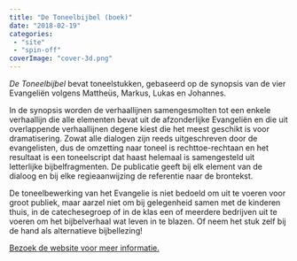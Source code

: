 ```yaml
---
title: "De Toneelbijbel (boek)"
date: "2018-02-19"
categories: 
 - "site"
 - "spin-off"
coverImage: "cover-3d.png"
---
```


_De Toneelbijbel_ bevat toneelstukken, gebaseerd op de synopsis van de vier Evangeliën volgens Mattheüs, Markus, Lukas en Johannes.

<!--more-->

In de synopsis worden de verhaallijnen samengesmolten tot een enkele verhaallijn die alle elementen bevat uit de afzonderlijke Evangeliën en die uit overlappende verhaallijnen degene kiest die het meest geschikt is voor dramatisering. Zowat alle dialogen zijn reeds uitgeschreven door de evangelisten, dus de omzetting naar toneel is rechttoe-rechtaan en het resultaat is een toneelscript dat haast helemaal is samengesteld uit letterlijke bijbelfragmenten. De publicatie geeft bij elk element van de dialoog en bij elke regieaanwijzing de referentie naar de brontekst.

De toneelbewerking van het Evangelie is niet bedoeld om uit te voeren voor groot publiek, maar aarzel niet om bij gelegenheid samen met de kinderen thuis, in de catechesegroep of in de klas een of meerdere bedrijven uit te voeren om het bijbelverhaal wat leven in te blazen. Of neem het stuk zelf bij de hand als alternatieve bijbellezing!

[Bezoek de website voor meer informatie.](http://toneelbijbel.gelovenleren.net/)

